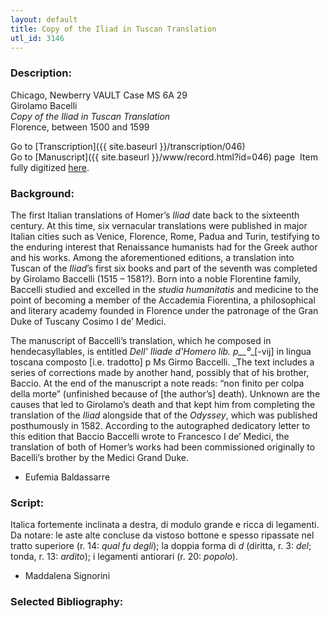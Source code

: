 ```yaml
---
layout: default
title: Copy of the Iliad in Tuscan Translation
utl_id: 3146
---
```


###  Description:

Chicago, Newberry VAULT Case MS 6A 29<br>
Girolamo Bacelli<br>
_Copy of the Iliad in Tuscan Translation_<br>
Florence, between 1500 and 1599

Go to [Transcription]({{ site.baseurl }}/transcription/046)<br>
Go to [Manuscript]({{ site.baseurl }}/www/record.html?id=046) page 
Item fully digitized [here](https://collections.newberry.org/asset-management/2KXJ8Z9UZMXO).

###  Background:

The first Italian translations of Homer’s _Iliad_ date back to the sixteenth century. At this time, six vernacular translations were published in major Italian cities such as Venice, Florence, Rome, Padua and Turin, testifying to the enduring interest that Renaissance humanists had for the Greek author and his works. Among the aforementioned editions, a translation into Tuscan of the _Iliad_’s first six books and part of the seventh was completed by Girolamo Baccelli (1515 – 1581?). Born into a noble Florentine family, Baccelli studied and excelled in the _studia humanitatis_ and medicine to the point of becoming a member of the Accademia Fiorentina, a philosophical and literary academy founded in Florence under the patronage of the Gran Duke of Tuscany Cosimo I de’ Medici.

The manuscript of Baccelli’s translation, which he composed in hendecasyllables, is entitled _Dell' Iliade d'Homero lib. p__⁰__[-vij] in lingua toscana composto [i.e. tradotto] p Ms Girmo Baccelli. _The text includes a series of corrections made by another hand, possibly that of his brother, Baccio. At the end of the manuscript a note reads: “non finito per colpa della morte” (unfinished because of [the author’s] death). Unknown are the causes that led to Girolamo’s death and that kept him from completing the translation of the _Iliad_ alongside that of the _Odyssey_, which was published posthumously in 1582. According to the autographed dedicatory letter to this edition that Baccio Baccelli wrote to Francesco I de’ Medici, the translation of both of Homer’s works had been commissioned originally to Bacelli’s brother by the Medici Grand Duke.
- Eufemia Baldassarre

###  Script:

Italica fortemente inclinata a destra, di modulo grande e ricca di legamenti.<br>
Da notare: le aste alte concluse da vistoso bottone e spesso ripassate nel tratto superiore (r. 14: _qual fu degli_); la doppia forma di _d_ (diritta, r. 3: _del_; tonda, r. 13: _ardito_); i legamenti antiorari (r. 20: _popolo_).<br>
- Maddalena Signorini

###  Selected Bibliography:



